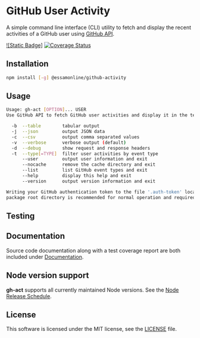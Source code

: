 # GitHub User Activity

A simple command line interface (CLI) utility to fetch and display the recent activities of a GitHub user using [GitHub API](https://docs.github.com/en/rest).

[![Static Badge]](https://img.shields.io/badge/roadmap.sh-github_user_activity-blue?logo=roadmap.sh&link=https%3A%2F%2Froadmap.sh%2Fprojects%2Fgithub-user-activity)
[![Coverage Status](https://coveralls.io/repos/github/essamatefelsherif/roadmap.sh.github-activity/badge.svg?branch=main)](https://coveralls.io/github/essamatefelsherif/roadmap.sh.github-activity?branch=main)

## Installation

```sh
npm install [-g] @essamonline/github-activity
```

## Usage

```sh
Usage: gh-act [OPTION]... USER
Use GitHub API to fetch GitHub user activities and display it in the terminal.

  -b  --table        tabular output
  -j  --json         output JSON data
  -c  --csv          output comma separated values
  -v  --verbose      verbose output (default)
  -d  --debug        show request and response headers
  -t  --type[=TYPE]  filter user activities by event type
      --user         output user information and exit
      --nocache      remove the cache directory and exit
      --list         list GitHub event types and exit
      --help         display this help and exit
      --version      output version information and exit

Writing your GitHub authentication token to the file '.auth-token' located in the
package root directory is recommended for normal operation and required for testing.
```

## Testing


## Documentation

Source code documentation along with a test coverage report are both included under [Documentation](https://essamatefelsherif.github.io/roadmap.sh.github-activity/ "Documentation").

## Node version support

**gh-act** supports all currently maintained Node versions. See the [Node Release Schedule](https://github.com/nodejs/Release#release-schedule).

## License

This software is licensed under the MIT license, see the [LICENSE](./LICENSE "LICENSE") file.
